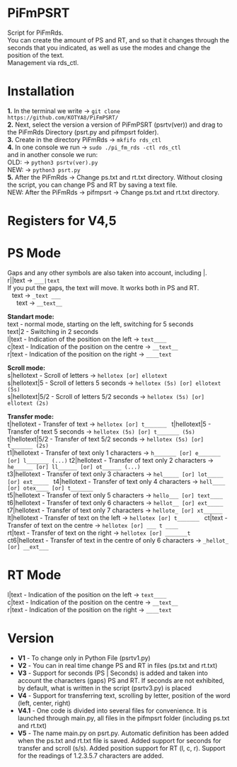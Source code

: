 # PiFmPSRT
Script for PiFmRds.  
You can create the amount of PS and RT, and so that it changes through the seconds that you indicated, as well as use the modes and change the position of the text.  
Management via rds_ctl.  

# Installation
**1.** In the terminal we write -> `git clone https://github.com/KOTYA8/PiFmPSRT/`  
**2.** Next, select the version a version of PiFmPSRT (psrtv(ver)) and drag to the PiFmRds Directory (psrt.py and pifmpsrt folder).  
**3.** Create in the directory PiFmRds -> `mkfifo rds_ctl`  
**4.** In one console we run -> `sudo ./pi_fm_rds -ctl rds_ctl`  
and in another console we run:  
OLD: -> `python3 psrtv(ver).py `  
NEW: -> `python3 psrt.py`  
**5.** After the PiFmRds -> Change ps.txt and rt.txt directory. Without closing the script, you can change PS and RT by saving a text file.  
NEW: After the PiFmRds -> pifmpsrt -> Change ps.txt and rt.txt directory.  

# Registers for V4,5
# **PS Mode**  
Gaps and any other symbols are also taken into account, including |.  
r||text -> `___|text`  
If you put the gaps, the text will move. It works both in PS and RT.  
⠀text -> `_text ___`  
⠀⠀text -> `__text__`  

**Standart mode:**  
text - normal mode, starting on the left, switching for 5 seconds  
text|2 - Switching in 2 seconds  
l|text - Indication of the position on the left -> `text____`  
c|text - Indication of the position on the centre -> `__text__`  
r|text - Indication of the position on the right -> `____text`  

**Scroll mode:**  
s|hellotext - Scroll of letters -> `hellotex [or] ellotext`  
s|hellotext|5 - Scroll of letters 5 seconds -> `hellotex (5s) [or] ellotext (5s)`  
s|hellotext|5/2 - Scroll of letters 5/2 seconds -> `hellotex (5s) [or] ellotext (2s)`  

**Transfer mode:**  
t|hellotext - Transfer of text -> `hellotex [or] t_______ ` 
t|hellotext|5 - Transfer of text 5 seconds -> `hellotex (5s) [or] t_______ (5s) ` 
t|hellotext|5/2 - Transfer of text 5/2 seconds -> `hellotex (5s) [or] t_______ (2s)`  
t1|hellotext - Transfer of text only 1 characters -> `h_______ [or] e_______ [or] l_______ (...)` 
t2|hellotext - Transfer of text only 2 characters -> `he______ [or] ll______ [or] ot______ (...)`  
t3|hellotext - Transfer of text only 3 characters -> `hel_____ [or] lot_____ [or] ext_____ ` 
t4|hellotext - Transfer of text only 4 characters -> `hell____ [or] otex____ [or] t_______`  
t5|hellotext - Transfer of text only 5 characters -> `hello___ [or] text____`  
t6|hellotext - Transfer of text only 6 characters -> `hellot__ [or] ext_____`  
t7|hellotext - Transfer of text only 7 characters -> `hellote_ [or] xt______`  
lt|hellotext - Transfer of text on the left -> `hellotex [or] t_______ ` 
ct|text - Transfer of text on the centre -> `hellotex [or] ___ t ____`  
rt|text - Transfer of text on the right -> `hellotex [or] _______t`  
ct6|hellotext - Transfer of text in the centre of only 6 characters -> `_hellot_ [or] __ext___`

# **RT Mode**  
l|text - Indication of the position on the left -> `text____`  
c|text - Indication of the position on the centre -> `__text__`  
r|text - Indication of the position on the right -> `____text` 

# Version
* **V1** - To change only in Python File (psrtv1.py)  
* **V2** - You can in real time change PS and RT in files (ps.txt and rt.txt)  
* **V3** - Support for seconds (PS | Seconds) is added and taken into account the characters (gaps) PS and RT. If seconds are not exhibited, by default, what is written in the script (psrtv3.py) is placed    
* **V4** - Support for transferring text, scrolling by letter, position of the word (left, center, right)  
* **V4.1** - One code is divided into several files for convenience. It is launched through main.py, all files in the pifmpsrt folder (including ps.txt and rt.txt)  
* **V5** - The name main.py on psrt.py. Automatic definition has been added when the ps.txt and rt.txt file is saved. Added support for seconds for transfer and scroll (s/s). Added position support for RT (l, c, r). Support for the readings of 1.2.3.5.7 characters are added.  
